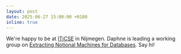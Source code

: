 ```yaml
---
layout: post
date: 2025-06-27 15:00:00 +0100
inline: true
---
```


We're happy to be at [ITiCSE](https://iticse.acm.org/2025/) in Nijmegen. Daphne is leading a working group on [Extracting Notional Machines for Databases](https://dl.acm.org/doi/10.1145/3724389.3731277). Say hi!